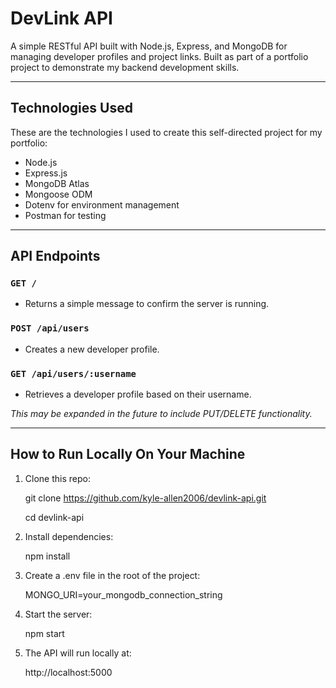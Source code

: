 # DevLink API

A simple RESTful API built with Node.js, Express, and MongoDB for managing developer profiles and project links. Built as part of a portfolio project to demonstrate my backend development skills.

---

## Technologies Used

These are the technologies I used to create this self-directed project for my portfolio:

- Node.js
- Express.js
- MongoDB Atlas
- Mongoose ODM
- Dotenv for environment management
- Postman for testing

---

## API Endpoints

### `GET /`
- Returns a simple message to confirm the server is running.

### `POST /api/users`
- Creates a new developer profile.

### `GET /api/users/:username`
- Retrieves a developer profile based on their username.

_This may be expanded in the future to include PUT/DELETE functionality._

---

## How to Run Locally On Your Machine

1. Clone this repo:

   git clone https://github.com/kyle-allen2006/devlink-api.git

   cd devlink-api

2. Install dependencies:

    npm install

3. Create a .env file in the root of the project:

    MONGO_URI=your_mongodb_connection_string

4. Start the server: 

    npm start

5. The API will run locally at:

    http://localhost:5000